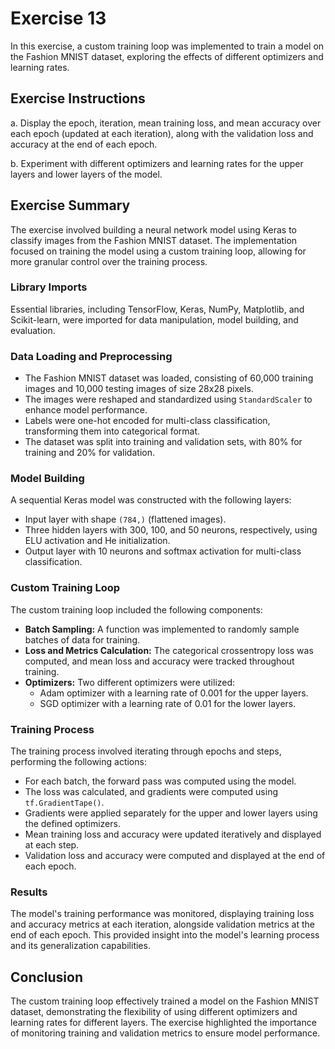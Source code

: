 # Exercise 13

In this exercise, a custom training loop was implemented to train a model on the Fashion MNIST dataset, exploring the effects of different optimizers and learning rates.

## Exercise Instructions

a. Display the epoch, iteration, mean training loss, and mean accuracy over each epoch (updated at each iteration), along with the validation loss and accuracy at the end of each epoch.

b. Experiment with different optimizers and learning rates for the upper layers and lower layers of the model.

## Exercise Summary

The exercise involved building a neural network model using Keras to classify images from the Fashion MNIST dataset. The implementation focused on training the model using a custom training loop, allowing for more granular control over the training process.

### Library Imports

Essential libraries, including TensorFlow, Keras, NumPy, Matplotlib, and Scikit-learn, were imported for data manipulation, model building, and evaluation.

### Data Loading and Preprocessing

- The Fashion MNIST dataset was loaded, consisting of 60,000 training images and 10,000 testing images of size 28x28 pixels.
- The images were reshaped and standardized using `StandardScaler` to enhance model performance.
- Labels were one-hot encoded for multi-class classification, transforming them into categorical format.
- The dataset was split into training and validation sets, with 80% for training and 20% for validation.

### Model Building

A sequential Keras model was constructed with the following layers:

- Input layer with shape `(784,)` (flattened images).
- Three hidden layers with 300, 100, and 50 neurons, respectively, using ELU activation and He initialization.
- Output layer with 10 neurons and softmax activation for multi-class classification.

### Custom Training Loop

The custom training loop included the following components:

- **Batch Sampling:** A function was implemented to randomly sample batches of data for training.
- **Loss and Metrics Calculation:** The categorical crossentropy loss was computed, and mean loss and accuracy were tracked throughout training.
- **Optimizers:** Two different optimizers were utilized:
  - Adam optimizer with a learning rate of 0.001 for the upper layers.
  - SGD optimizer with a learning rate of 0.01 for the lower layers.

### Training Process

The training process involved iterating through epochs and steps, performing the following actions:

- For each batch, the forward pass was computed using the model.
- The loss was calculated, and gradients were computed using `tf.GradientTape()`.
- Gradients were applied separately for the upper and lower layers using the defined optimizers.
- Mean training loss and accuracy were updated iteratively and displayed at each step.
- Validation loss and accuracy were computed and displayed at the end of each epoch.

### Results

The model's training performance was monitored, displaying training loss and accuracy metrics at each iteration, alongside validation metrics at the end of each epoch. This provided insight into the model's learning process and its generalization capabilities.

## Conclusion

The custom training loop effectively trained a model on the Fashion MNIST dataset, demonstrating the flexibility of using different optimizers and learning rates for different layers. The exercise highlighted the importance of monitoring training and validation metrics to ensure model performance.
